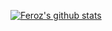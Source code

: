 [![Feroz's github stats](https://github-readme-stats.vercel.app/api?username=Feroz1522&theme=blue-green)](https://github.com/Feroz1522/github-readme-stats)
